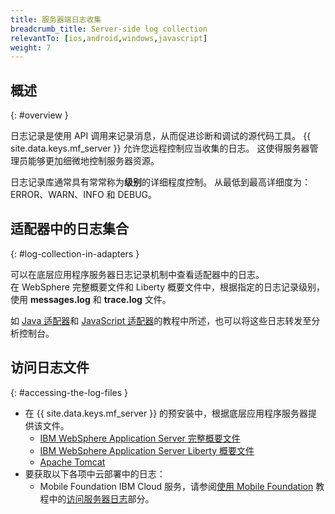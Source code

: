 ```yaml
---
title: 服务器端日志收集
breadcrumb_title: Server-side log collection
relevantTo: [ios,android,windows,javascript]
weight: 7
---
```

<!-- NLS_CHARSET=UTF-8 -->
## 概述
{: #overview }

日志记录是使用 API 调用来记录消息，从而促进诊断和调试的源代码工具。 {{ site.data.keys.mf_server }} 允许您远程控制应当收集的日志。 这使得服务器管理员能够更加细微地控制服务器资源。

日志记录库通常具有常常称为**级别**的详细程度控制。 从最低到最高详细度为：ERROR、WARN、INFO 和 DEBUG。

## 适配器中的日志集合
{: #log-collection-in-adapters }

可以在底层应用程序服务器日志记录机制中查看适配器中的日志。  
在 WebSphere 完整概要文件和 Liberty 概要文件中，根据指定的日志记录级别，使用 **messages.log** 和 **trace.log** 文件。

如 [Java 适配器](java-adapter)和 [JavaScript 适配器](javascript-adapter)的教程中所述，也可以将这些日志转发至分析控制台。

## 访问日志文件
{: #accessing-the-log-files }

* 在 {{ site.data.keys.mf_server }} 的预安装中，根据底层应用程序服务器提供该文件。
    * [IBM WebSphere Application Server 完整概要文件](http://ibm.biz/knowctr#SSEQTP_8.5.5/com.ibm.websphere.base.doc/ae/ttrb_trcover.html)
    * [IBM WebSphere Application Server Liberty 概要文件](http://ibm.biz/knowctr#SSEQTP_8.5.5/com.ibm.websphere.wlp.doc/ae/rwlp_logging.html?cp=SSEQTP_8.5.5%2F1-16-0-0)
    * [Apache Tomcat](http://tomcat.apache.org/tomcat-7.0-doc/logging.html)
* 要获取以下各项中云部署中的日志：
    * Mobile Foundation IBM Cloud 服务，请参阅[使用 Mobile Foundation](../../bluemix/using-mobile-foundation) 教程中的[访问服务器日志](../../bluemix/using-mobile-foundation/#accessing-server-logs)部分。
